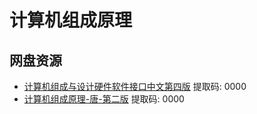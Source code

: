 # 计算机组成原理
## 网盘资源
- [计算机组成与设计硬件软件接口中文第四版](https://pan.baidu.com/s/1RfsGZAB9buclMIFL529LiA) 提取码: 0000
- [计算机组成原理-唐-第二版](https://pan.baidu.com/s/1rNJoGqLBhlNOasEviNohDA) 提取码: 0000